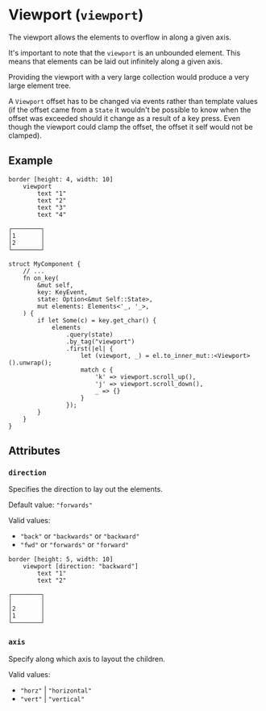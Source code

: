 # Viewport (`viewport`)

The viewport allows the elements to overflow in along a given axis.

It's important to note that the `viewport` is an unbounded element.
This means that elements can be laid out infinitely along a given axis.

Providing the viewport with a very large collection would produce a very large element tree.

A `Viewport` offset has to be changed via events rather than template values (if
the offset came from a `State` it wouldn't be possible to know when the offset
was exceeded should it change as a result of a key press. Even though the
viewport could clamp the offset, the offset it self would not be clamped).

## Example

```
border [height: 4, width: 10]
    viewport
        text "1"
        text "2"
        text "3"
        text "4"
```
```
┌────────┐
│1       │
│2       │
└────────┘
```

```rust,ignore
struct MyComponent {
    // ...
    fn on_key(
        &mut self,
        key: KeyEvent,
        state: Option<&mut Self::State>,
        mut elements: Elements<'_, '_>,
    ) {
        if let Some(c) = key.get_char() {
            elements
                .query(state)
                .by_tag("viewport")
                .first(|el| {
                    let (viewport, _) = el.to_inner_mut::<Viewport>().unwrap();
                    match c {
                        'k' => viewport.scroll_up(),
                        'j' => viewport.scroll_down(),
                        _ => {}
                    }
                });
        }
    }
}
```

## Attributes

### `direction`

Specifies the direction to lay out the elements.

Default value: `"forwards"`

Valid values:
* `"back"` or `"backwards"` or `"backward"`
* `"fwd"` or `"forwards"` or `"forward"`

```
border [height: 5, width: 10]
    viewport [direction: "backward"]
        text "1"
        text "2"
```
```
┌────────┐
│        │
│2       │
│1       │
└────────┘
```

### `axis`

Specify along which axis to layout the children.

Valid values:

* `"horz"` | `"horizontal"`
* `"vert"` | `"vertical"`
